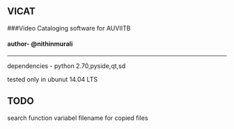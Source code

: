 ##        VICAT
###Video Cataloging software for AUVIITB
####     author- @nithinmurali
---------------------------------------

dependencies - python 2.70,pyside,qt,sd

tested only in ubunut 14.04 LTS

TODO
--------
search function
variabel filename for copied files
